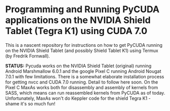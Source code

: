 # Programming and Running PyCUDA applications on the NVIDIA Shield Tablet (Tegra K1) using CUDA 7.0

This is a nascent repository for instructions on how to get PyCUDA running on the NVIDIA Shield Tablet (and possibly Shield Tablet K1) using Termux (by Fredrik Fornwall).

**STATUS:** Pycuda works on the NVIDIA Shield Tablet (original) running Android Marshmallow 6.0.1 and the google Pixel C running Android Nougat 7.0.1 with few limitations. There is a somewhat elaborate installation process for getting nvcc and CUDA 7.0 running. Detail to follow here soon. On the Pixel C MaxAs works both for disassembly and assembly of kernels from SASS, which means can run reassembled kernels from PyCUDA as of today. Unfortunately, MaxAs won't do Keppler code for the shield Tegra K1 - shame it's so much fun!
